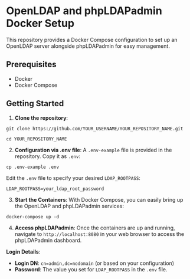 # OpenLDAP and phpLDAPadmin Docker Setup

This repository provides a Docker Compose configuration to set up an OpenLDAP server alongside phpLDAPadmin for easy management.

## Prerequisites

- Docker
- Docker Compose

## Getting Started

1. **Clone the repository**:

```
git clone https://github.com/YOUR_USERNAME/YOUR_REPOSITORY_NAME.git

cd YOUR_REPOSITORY_NAME
```

2. **Configuration via .env file**:
   A `.env-example` file is provided in the repository. Copy it as `.env`:

```
cp .env-example .env
```

Edit the `.env` file to specify your desired `LDAP_ROOTPASS`:

```
LDAP_ROOTPASS=your_ldap_root_password
```

3. **Start the Containers**:
   With Docker Compose, you can easily bring up the OpenLDAP and phpLDAPadmin services:

```
docker-compose up -d
```

4. **Access phpLDAPadmin**:
   Once the containers are up and running, navigate to `http://localhost:8080` in your web browser to access the phpLDAPadmin dashboard.

**Login Details**:

- **Login DN**: `cn=admin,dc=nodomain` (or based on your configuration)
- **Password**: The value you set for `LDAP_ROOTPASS` in the `.env` file.
